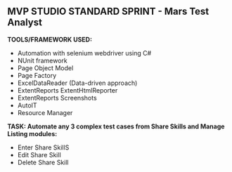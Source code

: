 ## MVP STUDIO STANDARD SPRINT - Mars Test Analyst

**TOOLS/FRAMEWORK USED:**
- Automation with selenium webdriver using C#
- NUnit framework
- Page Object Model
- Page Factory
- ExcelDataReader (Data-driven approach)
- ExtentReports ExtentHtmlReporter
- ExtentReports Screenshots
- AutoIT
- Resource Manager

**TASK: Automate any 3 complex test cases from Share Skills and Manage Listing modules:**
- Enter Share SkillS
- Edit Share Skill
- Delete Share Skill